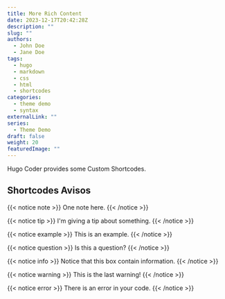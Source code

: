 ```yaml
---
title: More Rich Content
date: 2023-12-17T20:42:28Z
description: ""
slug: ""
authors:
  - John Doe
  - Jane Doe
tags:
  - hugo
  - markdown
  - css
  - html
  - shortcodes
categories:
  - theme demo
  - syntax
externalLink: ""
series:
  - Theme Demo
draft: false
weight: 20
featuredImage: ""
---
```


Hugo Coder provides some Custom Shortcodes.

## Shortcodes Avisos

{{< notice note >}}
One note here.
{{< /notice >}}

{{< notice tip >}}
I'm giving a tip about something.
{{< /notice >}}

{{< notice example >}}
This is an example.
{{< /notice >}}

{{< notice question >}}
Is this a question?
{{< /notice >}}

{{< notice info >}}
Notice that this box contain information.
{{< /notice >}}

{{< notice warning >}}
This is the last warning!
{{< /notice >}}

{{< notice error >}}
There is an error in your code.
{{< /notice >}}
